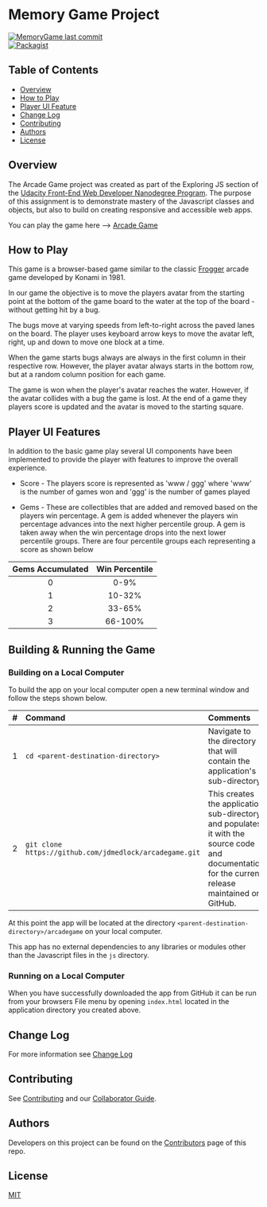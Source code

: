 # Memory Game Project

[![MemoryGame last commit](https://img.shields.io/github/last-commit/google/skia.svg)](https://github.com/jdmedlock/arcadegame)
<br/>
[![Packagist](https://img.shields.io/packagist/l/doctrine/orm.svg)](https://github.com/jdmedlock/arcadegame/)

## Table of Contents

* [Overview](#overview)
* [How to Play](#how-to-play)
* [Player UI Feature](#player-ui-features)
* [Change Log](#change-log)
* [Contributing](#contributing)
* [Authors](#authors)
* [License](#license)

## Overview

The Arcade Game project was created as part of the Exploring JS section of the
[Udacity Front-End Web Developer Nanodegree Program](https://www.udacity.com/course/front-end-web-developer-nanodegree--nd001). The
purpose of this assignment is to demonstrate mastery of the Javascript classes
and objects, but also to build on creating responsive and accessible web apps.

You can play the game here --> [Arcade Game](https://jdmedlock.github.io/arcadegame/)

## How to Play

This game is a browser-based game similar to the classic
[Frogger](https://en.wikipedia.org/wiki/Frogger) arcade game developed by
Konami in 1981.

In our game the objective is to move the players avatar from the starting point
at the bottom of the game board to the water at the top of the board - without
getting hit by a bug.

The bugs move at varying speeds from left-to-right across the paved lanes on
the board. The player uses keyboard arrow keys to move the avatar left, right,
up and down to move one block at a time.

When the game starts bugs always are always in the first column in their
respective row. However, the player avatar always starts in the bottom row, but
at a random column position for each game.

The game is won when the player's avatar reaches the water. However, if the
avatar collides with a bug the game is lost. At the end of a game they players
score is updated and the avatar is moved to the starting square.

## Player UI Features

In addition to the basic game play several UI components have been implemented
to provide the player with features to improve the overall experience.

* Score - The players score is represented as 'www / ggg' where 'www' is the
number of games won and 'ggg' is the number of games played

* Gems - These are collectibles that are added and removed based on the
players win percentage. A gem is added whenever the players win percentage
advances into the next higher percentile group. A gem is taken away when the win
percentage drops into the next lower percentile groups. There are four percentile
groups each representing a score as shown below

| Gems Accumulated | Win Percentile |
|:----------------:|:--------------:|
| 0 | 0-9% |
| 1 | 10-32% |
| 2 | 33-65% |
| 3 | 66-100% |

## Building & Running the Game

### Building on a Local Computer

To build the app on your local computer open a new terminal window and follow
the steps shown below.

| # | Command | Comments |
|:-:|:--------|:---------|
| 1 | `cd <parent-destination-directory>` | Navigate to the directory that will contain the application's sub-directory. |
| 2 | `git clone https://github.com/jdmedlock/arcadegame.git` | This creates the application sub-directory and populates it with the source code and documentation for the current release maintained on GitHub. |

At this point the app will be located at the directory
`<parent-destination-directory>/arcadegame` on your local computer.

This app has no external dependencies to any libraries or modules other than
the Javascript files in the `js` directory.

### Running on a Local Computer

When you have successfully downloaded the app from GitHub it can be run from
your browsers File menu by opening `index.html` located in the application
directory you created above.

## Change Log

For more information see [Change Log](https://github.com/jdmedlock/arcadegame/blob/development/CHANGELOG.md)

## Contributing

See [Contributing](https://github.com/jdmedlock/arcadegame/blob/development/CONTRIBUTING.md)
and our [Collaborator Guide](https://github.com/jdmedlock/arcadegame/blob/development/COLLABORATOR_GUIDE.md).

## Authors

Developers on this project can be found on the [Contributors](https://github.com/jdmedlock/arcadegame/graphs/contributors) page of this repo.

## License

[MIT](https://tldrlegal.com/license/mit-license)

